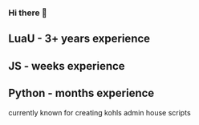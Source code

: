 ### Hi there 👋

## LuaU - 3+ years experience
## JS - weeks experience
## Python - months experience

currently known for creating kohls admin house scripts
